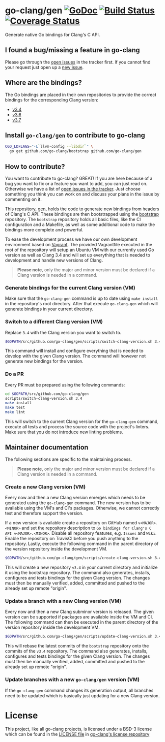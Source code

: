 # go-clang/gen [![GoDoc](https://godoc.org/github.com/go-clang/gen?status.png)](https://godoc.org/github.com/go-clang/gen) [![Build Status](https://travis-ci.org/go-clang/gen.svg?branch=master)](https://travis-ci.org/go-clang/gen) [![Coverage Status](https://coveralls.io/repos/go-clang/gen/badge.png?branch=master)](https://coveralls.io/r/go-clang/gen?branch=master)

Generate native Go bindings for Clang's C API.

## I found a bug/missing a feature in go-clang

Please go through the [open issues](https://github.com/go-clang/gen/issues) in the tracker first. If you cannot find your request just open up a [new issue](https://github.com/go-clang/gen/issues/new).

## Where are the bindings?

The Go bindings are placed in their own repositories to provide the correct bindings for the corresponding Clang version:

- [v3.4](https://github.com/go-clang/v3.4)
- [v3.6](https://github.com/go-clang/v3.6)
- [v3.7](https://github.com/go-clang/v3.7)

## Install `go-clang/gen` to contribute to go-clang

```bash
CGO_LDFLAGS="-L`llvm-config --libdir`" \
  go get github.com/go-clang/bootstrap github.com/go-clang/gen
```

## How to contribute?

You want to contribute to go-clang? GREAT! If you are here because of a bug you want to fix or a feature you want to add, you can just read on. Otherwise we have a list of [open issues in the tracker](https://github.com/go-clang/gen/issues). Just choose something you think you can work on and discuss your plans in the issue by commenting on it.

This repository, [gen](https://github.com/go-clang/gen), holds the code to generate new bindings from headers of Clang's C API. These bindings are then bootstrapped using the [bootstrap](https://github.com/go-clang/bootstrap) repository. The `bootstrap` repository holds all basic files, like the CI configuration and a Makefile, as well as some additional code to make the bindings more complete and powerful.

To ease the development process we have our own development environment based on [Vagrant](https://www.vagrantup.com/). The provided Vagrantfile executed in the root of the repository will setup an Ubuntu VM with our currently used Go version as well as Clang 3.4 and will set up everything that is needed to development and handle new versions of Clang.

> **Please note**, only the major and minor version must be declared if a Clang version is needed in a command.

### Generate bindings for the current Clang version (VM)

Make sure that the `go-clang-gen` command is up to date using `make install` in the repository's root directory. After that execute `go-clang-gen` which will generate bindings in your current directory.

### Switch to a different Clang version (VM)

Replace `3.4` with the Clang version you want to switch to.

```bash
$GOPATH/src/github.com/go-clang/gen/scripts/switch-clang-version.sh 3.4
```

This command will install and configure everything that is needed to develop with the given Clang version. The command will however not generate new bindings for the version.

### Do a PR

Every PR must be prepared using the following commands:

```bash
cd $GOPATH/src/github.com/go-clang/gen
scripts/switch-clang-version.sh 3.4
make install
make test
make lint
```

This will switch to the current Clang version for the `go-clang-gen` command, execute all tests and process the source code with the project's linters. Make sure that you do not introduce new linting problems.

## Maintainer documentation

The following sections are specific to the maintaining process.

> **Please note**, only the major and minor version must be declared if a Clang version is needed in a command.

### Create a new Clang version (VM)

Every now and then a new Clang version emerges which needs to be generated using the `go-clang-gen` command. The new version has to be available using the VM's and CI's packages. Otherwise, we cannot correctly test and therefore support the version.

If a new version is available create a repository on GitHub named `v<MAJOR>.<MINOR>` and set the repository description to `Go bindings for Clang's C API v<MAJOR>.<MINOR>`. Disable all repository features, e.g. `Issues` and `Wiki`. Enable the repository on TravisCI before you push anything to the repository. Lastly, execute the following command in the parent directory of the version repository inside the development VM.

```bash
$GOPATH/src/github.com/go-clang/gen/scripts/create-clang-version.sh 3.4
```

This will create a new repository `v3.4` in your current directory and initialize it using the bootstrap repository. The command also generates, installs, configures and tests bindings for the given Clang version. The changes must then be manually verified, added, committed and pushed to the already set up remote "origin".

### Update a branch with a new Clang version (VM)

Every now and then a new Clang subminor version is released. The given version can be supported if packages are available inside the VM and CI. The following command can then be executed in the parent directory of the version repository inside the development VM.

```bash
$GOPATH/src/github.com/go-clang/gen/scripts/update-clang-version.sh 3.4
```

This will rebase the latest commits of the `bootstrap` repository onto the commits of the `v3.4` repository.  The command also generates, installs, configures and tests bindings for the given Clang version. The changes must then be manually verified, added, committed and pushed to the already set up remote "origin".

### Update branches with a new `go-clang/gen` version (VM)

If the `go-clang-gen` command changes its generation output, all branches need to be updated which is basically just updating for a new Clang version.

# License

This project, like all go-clang projects, is licensed under a BSD-3 license which can be found in the [LICENSE file](https://github.com/go-clang/license/blob/master/LICENSE) in [go-clang's license repository](https://github.com/go-clang/license)
